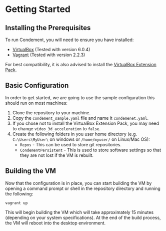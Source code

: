 # Getting Started

## Installing the Prerequisites

To run Condement, you will need to ensure you have installed:

* [VirtualBox](https://www.virtualbox.org/) (Tested with version 6.0.4)
* [Vagrant](https://www.vagrantup.com/) (Tested with version 2.2.3)

For best compatibility, it is also advised to install the [VirtualBox Extension Pack](https://www.virtualbox.org/wiki/Downloads).

## Basic Configuration

In order to get started, we are going to use the sample configuration this should run on most machines:

1. Clone the repository to your machine.
2. Copy the `condement_sample.yaml` file and name it `condemenet.yaml`.
3. If you chose not to install the VirtualBox Extension Pack, you may need to change `video_3d_acceleration` to `false`.
4. Create the following folders in you user home directory (e.g. `C:\Users\MyUser\` on windows or `/home/myuser/` on Linux/Mac OS):
    * `Repos` - This can be used to store git repositories.
    * `CondementPersistent` - This is used to store software settings so that they are not lost if the VM is rebuilt.

## Building the VM

Now that the configuration is in place, you can start building the VM by opening a command prompt or shell in the
repository directory and running the following:

```shell
vagrant up
```

This will begin building the VM which will take approximately 15 minutes (depending on your system specifications). At
the end of the build process, the VM will reboot into the desktop environment.
